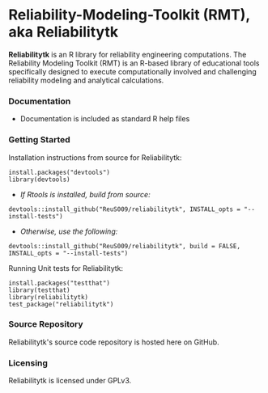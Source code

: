 # Reliability-Modeling-Toolkit (RMT), aka Reliabilitytk

**Reliabilitytk** is an R library for reliability engineering computations.
The Reliability Modeling Toolkit (RMT) is an R-based library of educational tools specifically designed to execute computationally involved and challenging reliability modeling and analytical calculations.

### Documentation

* Documentation is included as standard R help files

### Getting Started

Installation instructions from source for Reliabilitytk:

```
install.packages("devtools")
library(devtools)
```
* *If Rtools is installed, build from source:*
```
devtools::install_github("ReuS009/reliabilitytk", INSTALL_opts = "--install-tests")
```
* *Otherwise, use the following:*
```
devtools::install_github("ReuS009/reliabilitytk", build = FALSE, INSTALL_opts = "--install-tests")
```
Running Unit tests for Reliabilitytk:
```
install.packages("testthat")
library(testthat)
library(reliabilitytk)
test_package("reliabilitytk")
```
### Source Repository

Reliabilitytk's source code repository is hosted here on GitHub.

### Licensing

Reliabilitytk is licensed under GPLv3.
